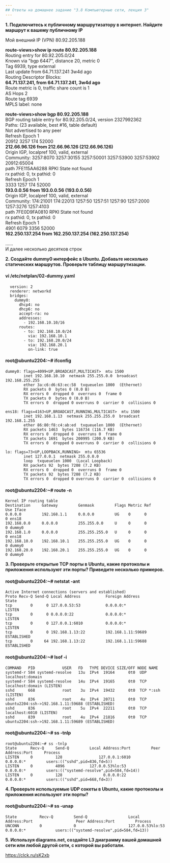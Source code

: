 ```yaml
---
## Ответы на домашнее задание "3.8 Компьютерные сети, лекция 3" 
---
```

                    
<strong>1. Подключитесь к публичному маршрутизатору в интернет. Найдите маршрут к вашему публичному IP</strong>

Мой внешний IP (VPN) 80.92.205.188    
    
**route-views>show ip route 80.92.205.188**     
Routing entry for 80.92.205.0/24      
  Known via "bgp 6447", distance 20, metric 0     
  Tag 6939, type external     
  Last update from 64.71.137.241 3w4d ago     
  Routing Descriptor Blocks:      
   **64.71.137.241, from 64.71.137.241, 3w4d ago**     
      Route metric is 0, traffic share count is 1     
      AS Hops 2     
      Route tag 6939      
      MPLS label: none      
        
     
**route-views>show bgp 80.92.205.188**      
BGP routing table entry for 80.92.205.0/24, version 2327992362    
Paths: (23 available, best #16, table default)    
  Not advertised to any peer    
  Refresh Epoch 1   
  20912 3257 174 52000    
    **212.66.96.126 from 212.66.96.126 (212.66.96.126)**    
      Origin IGP, localpref 100, valid, external    
      Community: 3257:8070 3257:30155 3257:50001 3257:53900 3257:53902 20912:65004    
      path 7FE115AA6288 RPKI State not found    
      rx pathid: 0, tx pathid: 0    
  Refresh Epoch 1   
  3333 1257 174 52000   
    **193.0.0.56 from 193.0.0.56 (193.0.0.56)**   
      Origin IGP, localpref 100, valid, external    
      Community: 174:21001 174:22013 1257:50 1257:51 1257:90 1257:2000 1257:3276 1257:4103    
      path 7FE0D9FA0810 RPKI State not found    
      rx pathid: 0, tx pathid: 0    
  Refresh Epoch 1   
  4901 6079 3356 52000    
    **162.250.137.254 from 162.250.137.254 (162.250.137.254)**    
    
......    
И далее несколько десятков строк        
  

<strong>2. Создайте dummy0 интерфейс в Ubuntu. Добавьте несколько статических маршрутов. Проверьте таблицу маршрутизации.</strong>

#### vi /etc/netplan/02-dummy.yaml    

```network:    
  version: 2    
  renderer: networkd    
  bridges:    
    dummy0:   
      dhcp4: no   
      dhcp6: no   
      accept-ra: no   
      addresses:    
        - 192.168.10.10/16    
      routes:   
        - to: 192.168.10.0/24   
          via: 192.168.10.1   
        - to: 192.168.20.0/24   
          via: 192.168.20.1   
          on-link: true   
```
#### root@ubuntu2204:~# ifconfig    

```
dummy0: flags=4099<UP,BROADCAST,MULTICAST>  mtu 1500
        inet 192.168.10.10  netmask 255.255.0.0  broadcast 192.168.255.255
        ether 3a:c6:d6:63:ec:58  txqueuelen 1000  (Ethernet)
        RX packets 0  bytes 0 (0.0 B)
        RX errors 0  dropped 0  overruns 0  frame 0
        TX packets 0  bytes 0 (0.0 B)
        TX errors 0  dropped 0 overruns 0  carrier 0  collisions 0

ens18: flags=4163<UP,BROADCAST,RUNNING,MULTICAST>  mtu 1500
        inet 192.168.1.13  netmask 255.255.255.0  broadcast 192.168.1.255
        ether 86:80:f8:c4:ab:ed  txqueuelen 1000  (Ethernet)
        RX packets 1463  bytes 116734 (116.7 KB)
        RX errors 0  dropped 0  overruns 0  frame 0
        TX packets 1691  bytes 200995 (200.9 KB)
        TX errors 0  dropped 0 overruns 0  carrier 0  collisions 0

lo: flags=73<UP,LOOPBACK,RUNNING>  mtu 65536
        inet 127.0.0.1  netmask 255.0.0.0
        loop  txqueuelen 1000  (Local Loopback)
        RX packets 92  bytes 7208 (7.2 KB)
        RX errors 0  dropped 0  overruns 0  frame 0
        TX packets 92  bytes 7208 (7.2 KB)
        TX errors 0  dropped 0 overruns 0  carrier 0  collisions 0
```
#### root@ubuntu2204:~# route -n    
```
Kernel IP routing table
Destination     Gateway         Genmask         Flags Metric Ref    Use Iface
0.0.0.0         192.168.1.1     0.0.0.0         UG    0      0        0 ens18
192.168.0.0     0.0.0.0         255.255.0.0     U     0      0        0 dummy0
192.168.1.0     0.0.0.0         255.255.255.0   U     0      0        0 ens18
192.168.10.0    192.168.10.1    255.255.255.0   UG    0      0        0 dummy0
192.168.20.0    192.168.20.1    255.255.255.0   UG    0      0        0 dummy0
```
<strong>3. Проверьте открытые TCP порты в Ubuntu, какие протоколы и приложения используют эти порты? Приведите несколько примеров.</strong>

#### root@ubuntu2204:~# netstat -ant 
   
```
Active Internet connections (servers and established)
Proto Recv-Q Send-Q Local Address           Foreign Address         State
tcp        0      0 127.0.0.53:53           0.0.0.0:*               LISTEN
tcp        0      0 0.0.0.0:22              0.0.0.0:*               LISTEN
tcp        0      0 127.0.0.1:6010          0.0.0.0:*               LISTEN
tcp        0      0 192.168.1.13:22         192.168.1.11:59689      ESTABLISHED
tcp        0     64 192.168.1.13:22         192.168.1.11:59688      ESTABLISHED
```
#### root@ubuntu2204:~# lsof -i   
```
COMMAND   PID            USER   FD   TYPE DEVICE SIZE/OFF NODE NAME
systemd-r 584 systemd-resolve   13u  IPv4  19164      0t0  UDP localhost:domain
systemd-r 584 systemd-resolve   14u  IPv4  19165      0t0  TCP localhost:domain (LISTEN)
sshd      668            root    3u  IPv4  19432      0t0  TCP *:ssh (LISTEN)
sshd      836            root    4u  IPv4  20711      0t0  TCP ubuntu2204:ssh->192.168.1.11:59688 (ESTABLISHED)
sshd      836            root    5u  IPv4  22211      0t0  TCP localhost:6010 (LISTEN)
sshd      839            root    4u  IPv4  21816      0t0  TCP ubuntu2204:ssh->192.168.1.11:59689 (ESTABLISHED)

```


#### root@ubuntu2204:~# ss -tnlp    

```
root@ubuntu2204:~# ss -tnlp
State      Recv-Q     Send-Q         Local Address:Port         Peer Address:Port     Process
LISTEN     0          128                127.0.0.1:6010              0.0.0.0:*         users:(("sshd",pid=836,fd=5))
LISTEN     0          4096           127.0.0.53%lo:53                0.0.0.0:*         users:(("systemd-resolve",pid=584,fd=14))
LISTEN     0          128                  0.0.0.0:22                0.0.0.0:*         users:(("sshd",pid=668,fd=3))

```
<strong>4. Проверьте используемые UDP сокеты в Ubuntu, какие протоколы и приложения используют эти порты?</strong>

#### root@ubuntu2204:~# ss -unap    

```
State          Recv-Q         Send-Q                  Local Address:Port                   Peer Address:Port         Process
UNCONN         0              0                       127.0.0.53%lo:53                          0.0.0.0:*             users:(("systemd-resolve",pid=584,fd=13))

```
<strong>5. Используя diagrams.net, создайте L3 диаграмму вашей домашней сети или любой другой сети, с которой вы работали.</strong>    

https://clck.ru/sK2xb      

